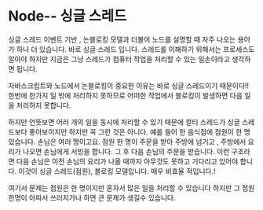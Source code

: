 # Node-- 싱글 스레드

싱글 스레드
이벤트 기반 , 논블로킹 모델과 더불어 노드를 설명할 때 자주 나오는 용어가 하나 더 있습니다. 바로 싱글 스레드 입니다. 스레드를 이해하기 위해서는 프로세스도 알아야 하지만 지금은 그냥 스레드가 컴퓨터 작업을 처리할 수 있는 일손이라고 생각하면 됩니다. 

자바스크립트와 노드에서 논블로킹이 중요한 이유는 바로 싱글 스레드이기 때문이다!! 한번에 한가지 일 밖에 처리하지 못하므로 어떠한 작업에서 블로킹이 발생하면 다음 일을 처리하지 못합니다.

하지만 언뜻보면 어러 개의 일을 동시에 처리할 수 있기 때문에 컬티 스레드가 싱글 스레드보다 좋아보이지만 하지만 꼭 그런 것은 아니다. 예를 들어 한 음식점에 점원이 한 명 있습니다. 손님은 여러 명이고요. 점원 한 명이 주문을 받아 주방에 넘기고 , 주방에서 요리가 나오면 손님에게 서빙을 합니다. 그 후 다음 손님의 주문을 받습니다. 이런 구조라면 다음 손님은 이전 손님의 요리가 나올 때까지 아무것도 못하고 기다리고 있어야 합니다. 이것이 싱글 스레드(점원), 블로킹 모델입니다. 매우 비효율 적입니다.!

여기서 문제는 점원은 한 명이지만 혼자서 많은 일을 처리할 수 있습니다 하지만 그 점원 한명이 아파서 쓰러지가나 하면 큰 문제가 생길수 있습니다.
